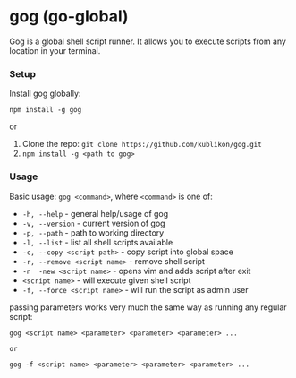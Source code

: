 # gog (go-global)

Gog is a global shell script runner. It allows you to execute scripts from any location in your terminal.

### Setup
Install gog globally:

```
npm install -g gog
```

or

1. Clone the repo: `git clone https://github.com/kublikon/gog.git`
2. `npm install -g <path to gog>`

### Usage
Basic usage: `gog <command>`, where `<command>` is one of:

* `-h, --help` - general help/usage of gog
* `-v, --version` - current version of gog
* `-p, --path` - path to working directory
* `-l, --list` - list all shell scripts available
* `-c, --copy <script path>` - copy script into global space
* `-r, --remove <script name>` - remove shell script
* `-n  -new <script name>` - opens vim and adds script after exit
* `<script name>` - will execute given shell script
* `-f, --force <script name>` - will run the script as admin user

passing parameters works very much the same way as running any regular script:

```
gog <script name> <parameter> <parameter> <parameter> ...

or

gog -f <script name> <parameter> <parameter> <parameter> ...
```